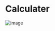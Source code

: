 # Calculater
![image](https://user-images.githubusercontent.com/88306752/131819927-a40127f2-337e-4366-bec8-4a635db63c13.png)
